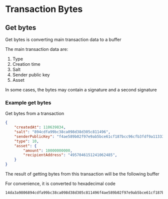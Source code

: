# Transaction Bytes

## Get bytes

Get bytes is converting main transaction data to a buffer

The main transaction data are:

1. Type
2. Creation time
3. Salt
4. Sender public key
5. Asset

In some cases, the bytes may contain a signature and a second signature

### Example get bytes

Get bytes from a transaction

```json
{
    "createdAt": 110639834,
    "salt": "894cdfa99bc38ca098d38d305c811496",
    "senderPublicKey": "f4ae589b02f97e9ab5bce61cf187bcc96cfb3fdf9a11333703a682b7d47c8dc2",
    "type": 10,
    "asset": {
        "amount": 10000000000,
        "recipientAddress": "4957046151241062485",
    }
}
```

The result of getting bytes from this transaction will be the following buffer

For convenience, it is converted to hexadecimal code

```text
14da3a9806894cdfa99bc38ca098d38d305c811496f4ae589b02f97e9ab5bce61cf187bcc96cfb3fdf9a11333703a682b7d47c8dc21aa981869d400a578c11c6dd0d65fa89a21557db44e5d876dcd0cc461db1bfd2
```
